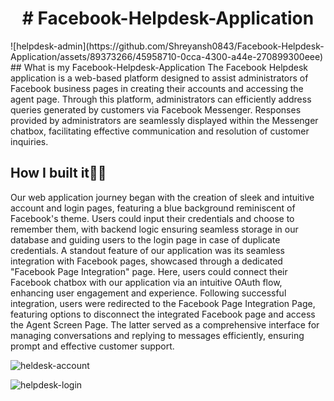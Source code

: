 <h1 align = "center"># Facebook-Helpdesk-Application</h1>
![helpdesk-admin](https://github.com/Shreyansh0843/Facebook-Helpdesk-Application/assets/89373266/45958710-0cca-4300-a44e-270899300eee)
## What is my Facebook-Helpdesk-Application
The Facebook Helpdesk application is a web-based platform designed to assist administrators of Facebook business pages in creating their accounts and accessing the agent page. Through this platform, administrators can efficiently address queries generated by customers via Facebook Messenger. Responses provided by administrators are seamlessly displayed within the Messenger chatbox, facilitating effective communication and resolution of customer inquiries.

## How I built it🧑‍💻
Our web application journey began with the creation of sleek and intuitive account and login pages, featuring a blue background reminiscent of Facebook's theme. Users could input their credentials and choose to remember them, with backend logic ensuring seamless storage in our database and guiding users to the login page in case of duplicate credentials.
A standout feature of our application was its seamless integration with Facebook pages, showcased through a dedicated "Facebook Page Integration" page. Here, users could connect their Facebook chatbox with our application via an intuitive OAuth flow, enhancing user engagement and experience.
Following successful integration, users were redirected to the Facebook Page Integration Page, featuring options to disconnect the integrated Facebook page and access the Agent Screen Page. The latter served as a comprehensive interface for managing conversations and replying to messages efficiently, ensuring prompt and effective customer support.

![heldesk-account](https://github.com/Shreyansh0843/Facebook-Helpdesk-Application/assets/89373266/d41e62a1-a26d-42e4-96d0-1e819c014319)

![helpdesk-login](https://github.com/Shreyansh0843/Facebook-Helpdesk-Application/assets/89373266/8035fc6e-ea12-4d17-8260-de3634842d7b)

